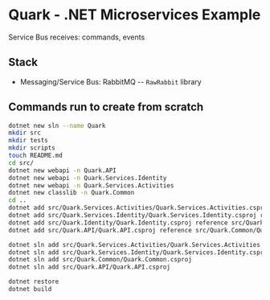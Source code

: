 # Quark - .NET Microservices Example

Service Bus receives: commands, events

## Stack

- Messaging/Service Bus: RabbitMQ -- `RawRabbit` library

## Commands run to create from scratch

```bash
dotnet new sln --name Quark
mkdir src
mkdir tests
mkdir scripts
touch README.md
cd src/
dotnet new webapi -n Quark.API
dotnet new webapi -n Quark.Services.Identity
dotnet new webapi -n Quark.Services.Activities
dotnet new classlib -n Quark.Common
cd ..
dotnet add src/Quark.Services.Activities/Quark.Services.Activities.csproj reference src/Quark.Common/Quark.Common.csproj
dotnet add src/Quark.Services.Identity/Quark.Services.Identity.csproj reference src/Quark.Common/Quark.Common.csproj
dotnet add src/Quark.Identity/Quark.Identity.csproj reference src/Quark.Common/Quark.Common.csproj
dotnet add src/Quark.API/Quark.API.csproj reference src/Quark.Common/Quark.Common.csproj

dotnet sln add src/Quark.Services.Activities/Quark.Services.Activities.csproj
dotnet sln add src/Quark.Services.Identity/Quark.Services.Identity.csproj
dotnet sln add src/Quark.Common/Quark.Common.csproj
dotnet sln add src/Quark.API/Quark.API.csproj

dotnet restore
dotnet build
```